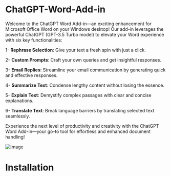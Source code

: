 # ChatGPT-Word-Add-in
Welcome to the ChatGPT Word Add-in—an exciting enhancement for Microsoft Office Word on your Windows desktop! Our add-in leverages the powerful ChatGPT (GPT-3.5 Turbo model) to elevate your Word experience with six key functionalities:

1- **Rephrase Selection**: Give your text a fresh spin with just a click.

2- **Custom Prompts**: Craft your own queries and get insightful responses.

3- **Email Replies**: Streamline your email communication by generating quick and effective responses.

4- **Summarize Text**: Condense lengthy content without losing the essence.

5- **Explain Text**: Demystify complex passages with clear and concise explanations.

6- **Translate Text**: Break language barriers by translating selected text seamlessly.

Experience the next level of productivity and creativity with the ChatGPT Word Add-in—your go-to tool for effortless and enhanced document handling!

![image](https://github.com/I-A-Team/ChatGPT-Word-Add-in/assets/100919352/758e0ad0-a904-4a15-a9e6-708b7f7ed543)


# Installation

